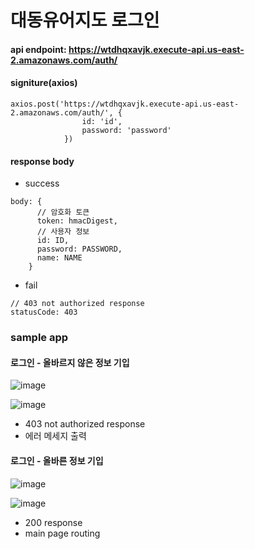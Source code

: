 # 대동유어지도 로그인

#### api endpoint: https://wtdhqxavjk.execute-api.us-east-2.amazonaws.com/auth/

#### signiture(axios)

```
axios.post('https://wtdhqxavjk.execute-api.us-east-2.amazonaws.com/auth/', {
                id: 'id',
                password: 'password'
            })
```

#### response body
- success
```
body: {
      // 암호화 토큰
      token: hmacDigest,
      // 사용자 정보
      id: ID,
      password: PASSWORD,
      name: NAME
    }
```
- fail

```
// 403 not authorized response
statusCode: 403
```


### sample app

#### 로그인 - 올바르지 않은 정보 기입


![image](https://user-images.githubusercontent.com/66404645/230878973-889c9432-d076-415f-b9ea-4a556d81af59.png)

![image](https://user-images.githubusercontent.com/66404645/230879097-c4e16824-fc57-4c45-870d-199d803fd71f.png)

- 403 not authorized response
- 에러 메세지 출력


#### 로그인 - 올바른 정보 기입

![image](https://user-images.githubusercontent.com/66404645/230879902-d993556a-ce58-4f0d-aa9b-82ed970df7dd.png)

![image](https://user-images.githubusercontent.com/66404645/230879788-2cd65be0-ca1f-4da6-9eb7-d95c3fedb663.png)

- 200 response
- main page routing

